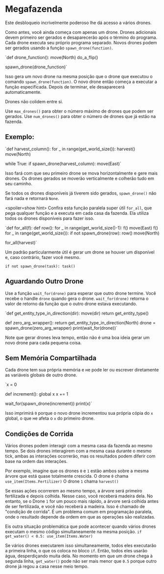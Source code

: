 # Megafazenda
Este desbloqueio incrivelmente poderoso lhe dá acesso a vários drones. 

Como antes, você ainda começa com apenas um drone. Drones adicionais devem primeiro ser gerados e desaparecerão após o término do programa.
Cada drone executa seu próprio programa separado. Novos drones podem ser gerados usando a função `spawn_drone(function)`.

`def drone_function():
    move(North)
    do_a_flip()

spawn_drone(drone_function)`

Isso gera um novo drone na mesma posição que o drone que executou o comando `spawn_drone(function)`. O novo drone então começa a executar a função especificada. Depois de terminar, ele desaparecerá automaticamente.

Drones não colidem entre si. 

Use `max_drones()` para obter o número máximo de drones que podem ser gerados.
Use `num_drones()` para obter o número de drones que já estão na fazenda.


## Exemplo:
`def harvest_column():
    for _ in range(get_world_size()):
        harvest()
        move(North)

while True:
    if spawn_drone(harvest_column):
        move(East)`

Isso fará com que seu primeiro drone se mova horizontalmente e gere mais drones. Os drones gerados se moverão verticalmente e colherão tudo em seu caminho.

Se todos os drones disponíveis já tiverem sido gerados, `spawn_drone()` não fará nada e retornará `None`.

<spoiler=show hint> Confira esta função paralela super útil `for_all`, que pega qualquer função e a executa em cada casa da fazenda. Ela utiliza todos os drones disponíveis para fazer isso.

`def for_all(f):
	def row():
		for _ in range(get_world_size()-1):
			f()
			move(East)
		f()
	for _ in range(get_world_size()):
		if not spawn_drone(row):
			row()
		move(North)

for_all(harvest)`

Um padrão particularmente útil é gerar um drone se houver um disponível e, caso contrário, fazer você mesmo.

`if not spawn_drone(task):
	task()`
</spoiler>

## Aguardando Outro Drone
Use a função `wait_for(drone)` para esperar que outro drone termine. Você recebe o handle `drone` quando gera o drone.
`wait_for(drone)` retorna o valor de retorno da função que o outro drone estava executando.

`def get_entity_type_in_direction(dir):
    move(dir)
    return get_entity_type()

def zero_arg_wrapper():
    return get_entity_type_in_direction(North)
drone = spawn_drone(zero_arg_wrapper)
print(wait_for(drone))`

Note que gerar drones leva tempo, então não é uma boa ideia gerar um novo drone para cada pequena coisa.

## Sem Memória Compartilhada
Cada drone tem sua própria memória e не pode ler ou escrever diretamente as variáveis globais de outro drone.

`x = 0

def increment():
    global x
    x += 1

wait_for(spawn_drone(increment))
print(x)`

Isso imprimirá `0` porque o novo drone incrementou sua própria cópia do `x` global, o que не afeta o `x` do primeiro drone.

## Condições de Corrida
Vários drones podem interagir com a mesma casa da fazenda ao mesmo tempo. Se dois drones interagirem com a mesma casa durante o mesmo tick, ambas as interações ocorrerão, mas os resultados podem diferir com base na ordem das interações.

Por exemplo, imagine que os drones `0` e `1` estão ambos sobre a mesma árvore que está quase totalmente crescida.
O drone `0` chama
`use_item(Items.Fertilizer)`
O drone `1` chama
`harvest()`

Se essas ações ocorrerem ao mesmo tempo, a árvore será primeiro fertilizada e depois colhida. Nesse caso, você receberá madeira dela. No entanto, se o Drone `1` for um pouco mais rápido, a árvore será colhida antes de ser fertilizada, e você não receberá a madeira.
Isso é chamado de "condição de corrida". É um problema comum em programação paralela, onde o resultado depende da ordem em que as operações são realizadas.

Eis outra situação problemática que pode acontecer quando vários drones executam o mesmo código simultaneamente na mesma posição.
`if get_water() < 0.5:
    use_item(Items.Water)`

Se vários drones executarem isso simultaneamente, todos eles executarão a primeira linha, o que os coloca no bloco `if`. Então, todos eles usarão água, desperdiçando muita dela.
No momento em que um drone chega à segunda linha, `get_water()` pode não ser mais menor que `0.5` porque outro drone já regou a casa nesse meio tempo.